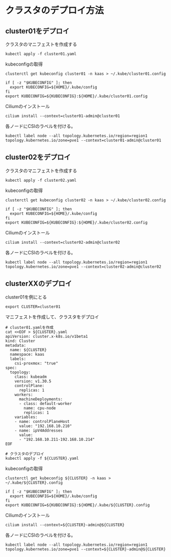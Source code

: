 # クラスタのデプロイ方法

## cluster01をデプロイ

クラスタのマニフェストを作成する

```shell
kubectl apply -f cluster01.yaml
```

kubeconfigの取得

```shell
clusterctl get kubeconfig cluster01 -n kaas > ~/.kube/cluster01.config

if [ -z "$KUBECONFIG" ]; then
  export KUBECONFIG=${HOME}/.kube/config
fi
export KUBECONFIG=${KUBECONFIG}:${HOME}/.kube/cluster01.config
```

Ciliumのインストール

```shell
cilium install --context=cluster01-admin@cluster01
```

各ノードにCSIのラベルを付ける。

```shell
kubectl label node --all topology.kubernetes.io/region=region1 topology.kubernetes.io/zone=pve1 --context=cluster01-admin@cluster01
```

## cluster02をデプロイ

クラスタのマニフェストを作成する

```shell
kubectl apply -f cluster02.yaml
```

kubeconfigの取得

```shell
clusterctl get kubeconfig cluster02 -n kaas > ~/.kube/cluster02.config

if [ -z "$KUBECONFIG" ]; then
  export KUBECONFIG=${HOME}/.kube/config
fi
export KUBECONFIG=${KUBECONFIG}:${HOME}/.kube/cluster02.config
```

Ciliumのインストール

```shell
cilium install --context=cluster02-admin@cluster02
```

各ノードにCSIのラベルを付ける。

```shell
kubectl label node --all topology.kubernetes.io/region=region1 topology.kubernetes.io/zone=pve1 --context=cluster02-admin@cluster02
```

## clusterXXのデプロイ

cluster01を例にとる

```shell
export CLUSTER=cluster01
```

マニフェストを作成して、クラスタをデプロイ

```shell
# cluster01.yamlを作成
cat <<EOF > ${CLUSTER}.yaml
apiVersion: cluster.x-k8s.io/v1beta1
kind: Cluster
metadata:
  name: ${CLUSTER}
  namespace: kaas
  labels:
    csi-proxmox: "true"
spec:
  topology:
    class: kubeadm
    version: v1.30.5
    controlPlane:
      replicas: 1
    workers:
      machineDeployments:
      - class: default-worker
        name: cpu-node
        replicas: 1
    variables:
    - name: controlPlaneHost
      value: "192.168.10.210"
    - name: ipV4Addresses
      value:
      - "192.168.10.211-192.168.10.214"
EOF

# クラスタのデプロイ
kubectl apply -f ${CLUSTER}.yaml
```

kubeconfigの取得

```shell
clusterctl get kubeconfig ${CLUSTER} -n kaas > ~/.kube/${CLUSTER}.config

if [ -z "$KUBECONFIG" ]; then
  export KUBECONFIG=${HOME}/.kube/config
fi
export KUBECONFIG=${KUBECONFIG}:${HOME}/.kube/${CLUSTER}.config
```

Ciliumのインストール

```shell
cilium install --context=${CLUSTER}-admin@${CLUSTER}
```

各ノードにCSIのラベルを付ける。

```shell
kubectl label node --all topology.kubernetes.io/region=region1 topology.kubernetes.io/zone=pve1 --context=${CLUSTER}-admin@${CLUSTER}
```
